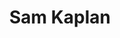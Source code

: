---
title: Sam Kaplan
headshot: images/uploads/Sam_Kaplan.jpg
role: Budget
year: Industrial Design
major: Junior
webpage: https://www.instagram.com/samkaplandesigns/?hl=en
---